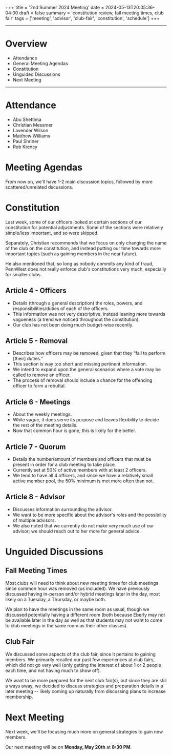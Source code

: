 +++
title = '2nd Summer 2024 Meeting'
date = 2024-05-13T20:05:36-04:00
draft = false
summary = 'constitution review, fall meeting times, club fair'
tags = ['meeting', 'advisor', 'club-fair', 'constitution', 'schedule']
+++

***

# Overview

- Attendance
- General Meeting Agendas
- Constitution
- Unguided Discussions
- Next Meeting

***

# Attendance

- Abu Shettima
- Christian Messmer
- Lavender Wilson
- Matthew Williams
- Paul Shriner
- Rob Krency

# Meeting Agendas

From now on, we'll have 1-2 main discussion topics, followed by more scattered/unrelated dscussions.

# Constitution

Last week, some of our officers looked at certain sections of our constitution for potential adjustments. Some of the sections were relatively simple/less important, and so were skipped.

Separately, Christian recommends that we focus on only changing the name of the club on the constitution, and instead putting our time towards more important topics (such as gaining members in the near future). 

He also mentioned that, so long as nobody commits any kind of fraud, PennWest does not really enforce club's constitutions very much, especially for smaller clubs.

## Article 4 - Officers

- Details (through a general description) the roles, powers, and responsibilities/duties of each of the officers.
- This information was not very descriptive, instead leaning more towards vagueness (a trend we noticed throughout the constitution).
- Our club has not been doing much budget-wise recently.

## Article 5 - Removal

- Describes how officers may be removed, given that they “fail to perform \[their\] duties.”
- This section is way too short and missing pertinent information.
- We intend to expand upon the general scenarios where a vote may be called to remove an officer.
- The process of removal should include a chance for the offending officer to form a rebuttal. 

## Article 6 - Meetings

- About the weekly meetings.
- While vague, it does serve its purpose and leaves flexibility to decide the rest of the meeting details.
- Now that common hour is gone, this is likely for the better.

## Article 7 - Quorum 

- Details the number/amount of members and officers that must be present in order for a club meeting to take place.
- Currently set at 50% of active members with at least 2 officers.
- We tend to have all 4 officers, and since we have a relatively small active member pool, the 50% minimum is met more often than not.

## Article 8 - Advisor

- Discusses information surrounding the advisor.
- We want to be more specific about the advisor's roles and the possibility of multiple advisors.
- We also noted that we currently do not make very much use of our advisor; we should reach out to her more for general advice.

# Unguided Discussions

## Fall Meeting Times

Most clubs will need to think about new meeting times for club meetings since common hour was removed (us included). We have previously discussed having in-person and/or hybrid meetings later in the day, most likely on a Tuesday, a Thursday, or maybe both.

We plan to have the meetings in the same room as usual, though we discussed potentially having a different room (both because Eberly may not be available later in the day as well as that students may not want to come to club meetings in the same room as their other classes). 

## Club Fair

We discussed some aspects of the club fair, since it pertains to gaining members. We primarily recalled our past few experiences at club fairs, which did not go very well (only getting the interest of about 1 or 2 people each time, and not having much to show off). 

We want to be more prepared for the next club fair(s), but since they are still a ways away, we decided to discuss strategies and preparation details in a later meeting -- likely coming up naturally from discussing plans to increase membership. 

# Next Meeting

Next week, we'll be focusing much more on general strategies to gain new members. 

Our next meeting will be on **Monday, May 20th** at **8:30 PM**. 

